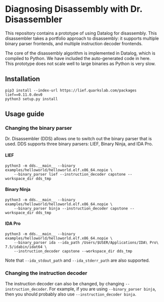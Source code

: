 # Diagnosing Disassembly with Dr. Disassembler

This repository contains a prototype of using Datalog for disassembly.
This disassembler takes a portfolio approach to disassembly: it supports
multiple binary parser frontends, and multiple instruction decoder frontends.

The core of the disassembly algorithm is implemented in Datalog, which is
compiled to Python. We have included the auto-generated code in here. This
prototype does not scale well to large binaries as Python is very slow.

## Installation

```shell
pip3 install --index-url https://lief.quarkslab.com/packages lief==0.11.0.dev0
python3 setup.py install
```

## Usage guide

### Changing the binary parser

Dr. Disassembler (DDS) allows one to switch out the binary parser that is used.
DDS supports three binary parsers: LIEF, Binary Ninja, and IDA Pro.

#### LIEF

```shell
python3 -m dds.__main__ --binary examples/helloworld/helloworld.elf.x86_64.nopie \
    --binary_parser lief --instruction_decoder capstone --workspace_dir dds_tmp
```

#### Binary Ninja

```shell
python3 -m dds.__main__ --binary examples/helloworld/helloworld.elf.x86_64.nopie \
    --binary_parser binja --instruction_decoder capstone --workspace_dir dds_tmp
```

#### IDA Pro

```shell
python3 -m dds.__main__ --binary examples/helloworld/helloworld.elf.x86_64.nopie \
    --binary_parser ida --ida_path /Users/$USER/Applications/IDA\ Pro\ 7.5/idabin/idat64 \
    --instruction_decoder capstone --workspace_dir dds_tmp

```

Note that `--ida_stdout_path` and `--ida_stderr_path` are also supported.

### Changing the instruction decoder

The instruction decoder can also be changed, by changing `--instruction_decoder`.
For example, if you are using `--binary_parser binja`, then you should probably
also use `--instruction_decoder binja`.
